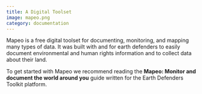 ```yaml
---
title: A Digital Toolset
image: mapeo.png
category: documentation
---
```


Mapeo is a free digital toolset for documenting, monitoring, and mapping many types of data. It was built with and for earth defenders to easily document environmental and human rights information and to collect data about their land.

To get started with Mapeo we recommend reading the **Mapeo: Monitor and document the world around you** guide written for the Earth Defenders Toolkit platform.

<app-button :color="true" localUrl=":8086/all/https://www.earthdefenderstoolkit.com/toolkit/mapeo-monitor-and-document-the-world-around-you/" text="Read the guide"></app-button>
